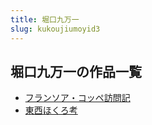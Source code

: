 ```yaml
---
title: 堀口九万一
slug: kukoujiumoyid3
---
```


## 堀口九万一の作品一覧

- [フランソア・コッペ訪問記](huransoakotsupefangwenjide)
- [東西ほくろ考](dongxihokurokao3d)
